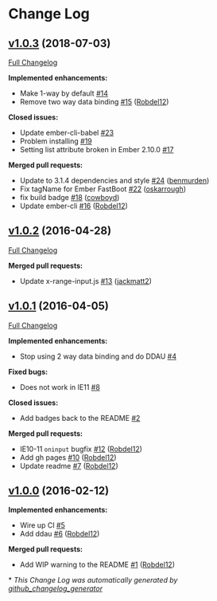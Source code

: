 # Change Log

## [v1.0.3](https://github.com/thefrontside/emberx-range-input/tree/v1.0.3) (2018-07-03)
[Full Changelog](https://github.com/thefrontside/emberx-range-input/compare/v1.0.2...v1.0.3)

**Implemented enhancements:**

- Make 1-way by default [\#14](https://github.com/thefrontside/emberx-range-input/issues/14)
- Remove two way data binding [\#15](https://github.com/thefrontside/emberx-range-input/pull/15) ([Robdel12](https://github.com/Robdel12))

**Closed issues:**

- Update ember-cli-babel [\#23](https://github.com/thefrontside/emberx-range-input/issues/23)
- Problem installing [\#19](https://github.com/thefrontside/emberx-range-input/issues/19)
- Setting list attribute broken in Ember 2.10.0 [\#17](https://github.com/thefrontside/emberx-range-input/issues/17)

**Merged pull requests:**

- Update to 3.1.4 dependencies and style [\#24](https://github.com/thefrontside/emberx-range-input/pull/24) ([benmurden](https://github.com/benmurden))
- Fix tagName for Ember FastBoot [\#22](https://github.com/thefrontside/emberx-range-input/pull/22) ([oskarrough](https://github.com/oskarrough))
- fix build badge [\#18](https://github.com/thefrontside/emberx-range-input/pull/18) ([cowboyd](https://github.com/cowboyd))
- Update ember-cli [\#16](https://github.com/thefrontside/emberx-range-input/pull/16) ([Robdel12](https://github.com/Robdel12))

## [v1.0.2](https://github.com/thefrontside/emberx-range-input/tree/v1.0.2) (2016-04-28)
[Full Changelog](https://github.com/thefrontside/emberx-range-input/compare/v1.0.1...v1.0.2)

**Merged pull requests:**

- Update x-range-input.js [\#13](https://github.com/thefrontside/emberx-range-input/pull/13) ([jackmatt2](https://github.com/jackmatt2))

## [v1.0.1](https://github.com/thefrontside/emberx-range-input/tree/v1.0.1) (2016-04-05)
[Full Changelog](https://github.com/thefrontside/emberx-range-input/compare/v1.0.0...v1.0.1)

**Implemented enhancements:**

- Stop using 2 way data binding and do DDAU [\#4](https://github.com/thefrontside/emberx-range-input/issues/4)

**Fixed bugs:**

- Does not work in IE11 [\#8](https://github.com/thefrontside/emberx-range-input/issues/8)

**Closed issues:**

- Add badges back to the README [\#2](https://github.com/thefrontside/emberx-range-input/issues/2)

**Merged pull requests:**

- IE10-11 `oninput` bugfix [\#12](https://github.com/thefrontside/emberx-range-input/pull/12) ([Robdel12](https://github.com/Robdel12))
- Add gh pages [\#10](https://github.com/thefrontside/emberx-range-input/pull/10) ([Robdel12](https://github.com/Robdel12))
- Update readme [\#7](https://github.com/thefrontside/emberx-range-input/pull/7) ([Robdel12](https://github.com/Robdel12))

## [v1.0.0](https://github.com/thefrontside/emberx-range-input/tree/v1.0.0) (2016-02-12)
**Implemented enhancements:**

- Wire up CI [\#5](https://github.com/thefrontside/emberx-range-input/issues/5)
- Add ddau [\#6](https://github.com/thefrontside/emberx-range-input/pull/6) ([Robdel12](https://github.com/Robdel12))

**Merged pull requests:**

- Add WIP warning to the README [\#1](https://github.com/thefrontside/emberx-range-input/pull/1) ([Robdel12](https://github.com/Robdel12))



\* *This Change Log was automatically generated by [github_changelog_generator](https://github.com/skywinder/Github-Changelog-Generator)*